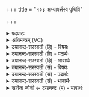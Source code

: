 +++
title = "१०३ अभ्यावर्त्तस्व पृथिवि"

+++
<details><summary>पदपाठः</summary>

अ॒भि। आ। व॒र्त्त॒स्व॒। पृ॒थि॒वि॒। य॒ज्ञेन॑। पय॑सा। स॒ह। व॒पाम्। ते॒। अ॒ग्निः। इ॒षि॒तः। अ॒रो॒ह॒त्। १०३।
</details>

<details><summary>अधिमन्त्रम् (VC)</summary>

- अग्निर्देवता
- हिरण्यगर्भ ऋषिः
- निचृदुष्णिक्
- ऋषभः
</details>

<details><summary>दयानन्द-सरस्वती (हि) - विषयः</summary>

पृथिवी के पदार्थों का विज्ञान कैसे करना चाहिये, यह विषय अगले मन्त्र में कहा है ॥
</details>

<details><summary>दयानन्द-सरस्वती (हि) - पदार्थः</summary>

पदार्थान्वयभाषाः -  हे मनुष्य ! तू जो (पृथिवि) भूमि (यज्ञेन) सङ्गम के योग्य (पयसा) जल के (सह) साथ वर्त्तती है, उसको (अभ्यावर्त्तस्व) सब ओर से शीघ्र वर्ताव कीजिये। जो (ते) आप के (वपाम्) बोने को (इषितः) प्रेरणा किया (अग्निः) अग्नि (अरोहत्) उत्पन्न करता है, वह अग्नि गुण, कर्म और स्वभाव के साथ सब को जानना चाहिये ॥१०३ ॥
</details>

<details><summary>दयानन्द-सरस्वती (हि) - भावार्थः</summary>

भावार्थभाषाः -  जो पृथिवी सब का आधार, उत्तम रत्नादि पदार्थों की दाता, जीवन का हेतु, बिजुली से युक्त है, उस का विज्ञान भूगर्भविद्या से सब मनुष्यों को करना चाहिये ॥१०३ ॥
</details>

<details><summary>दयानन्द-सरस्वती (सं) - विषयः</summary>

भूस्थपदार्थविज्ञानं कथं कर्त्तव्यमित्याह ॥
</details>

<details><summary>दयानन्द-सरस्वती (सं) - पदार्थः</summary>

पदार्थान्वयभाषाः -  हे मनुष्य ! त्वं या पृथिवि भूमिर्यज्ञेन पयसा सह वर्त्तते, तामभ्यावर्त्तस्वाभिमुख्येनावर्त्तते। यया ते वपामिषितोऽग्निररोहत् स गुणकर्मस्वभावतः सर्वैर्वेदितव्यः ॥१०३ ॥
</details>

<details><summary>दयानन्द-सरस्वती (सं) - भावार्थः</summary>

भावार्थभाषाः -  या भूमिः सर्वस्याधारा रत्नाकरा जीवनप्रदा विद्युद्युक्ताऽस्ति, तस्या विज्ञानं भूगर्भविद्यातः सर्वैर्मनुष्यैः कार्यम् ॥१०३ ॥
</details>

<details><summary>सविता जोशी ← दयानन्दः (म) - भावार्थः</summary>

भावार्थभाषाः -  पृथ्वी ही सर्वांचा आधार, उत्तम रत्ने इत्यादी पदार्थांची दात्री व जीवनहेतू असलेल्या विद्युतने युक्त आहे. त्यासाठी माणसांनी भूगर्भविद्येचे विज्ञान जाणून संशोधन करावे.
</details>